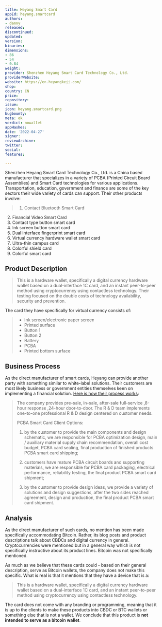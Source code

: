 ```yaml
---
title: Heyang Smart Card
appId: heyang.smartcard
authors:
- danny
released: 
discontinued: 
updated: 
version: 
binaries: 
dimensions:
- 86
- 54
- 0.84
weight: 
provider: Shenzhen Heyang Smart Card Technology Co., Ltd.
providerWebsite: 
website: https://en.heyangkeji.com/
shop: 
country: CN
price: 
repository: 
issue: 
icon: heyang.smartcard.png
bugbounty: 
meta: ok
verdict: nowallet
appHashes: 
date: '2022-04-27'
signer: 
reviewArchive: 
twitter: 
social: 
features: 

---
```


Shenzhen Heyang Smart Card Technology Co., Ltd. is a China based manufacturer that specializes in a variety of PCBA (Printed Circuit Board Assemblies) and Smart Card technologies for various applications. Transportation, education, government and finance are some of the key sectors their wide variety of cards can support. Their other products involve: 

> 1. Contact Bluetooth Smart Card
2. Financial Video Smart Card
3. Contact type button smart card
4. Ink screen button smart card
5. Dual interface fingerprint smart card
6. Virtual currency hardware wallet smart card 
7. Ultra-thin campus card
8. Colorful shield card
9. Colorful smart card

## Product Description 

> This is a hardware wallet, specifically a digital currency hardware wallet based on a dual-interface 1C card, and an instant peer-to-peer method using cryptocurrency using contactless technology. Their testing focused on the double costs of technology availability, security and prevention.

The card they have specifically for virtual currency consists of: 

> - Ink screen/electronic paper screen
> - Printed surface
> - Button 1
> - Button 2
> - Battery
> - PCBA
> - Printed bottom surface 

## Business Process

As the direct manufacturer of smart cards, Heyang can provide another party with something similar to white-label solutions. Their customers are most likely business or government entities themselves keen on implementing a financial solution. [Here is how their process works](https://en.heyangkeji.com/index.php?id=fengka):

> The company provides pre-sale, in-sale, after-sale full-service ,8-hour response ,24-hour door-to-door. The R & D team implements one-to-one professional R & D design centered on customer needs.
> 
> PCBA Smart Card Client Options:
>
> 1. by the customer to provide the main components and design schematic, we are responsible for PCBA optimization design, main / auxiliary material supply chain recommendation, overall cost budget, PCBA card sealing, final production of finished products PCBA smart card shipping;
> 
> 2. customers have mature PCBA circuit boards and supporting materials, we are responsible for PCBA card packaging, electrical performance, reliability testing, the final product PCBA smart card shipment;
>
> 3. by the customer to provide design ideas, we provide a variety of solutions and design suggestions, after the two sides reached agreement, design and production, the final product PCBA smart card shipment.

## Analysis 

As the direct manufacturer of such cards, no mention has been made specifically accommodating Bitcoin. Rather, its blog posts and product descriptions talk about CBDCs and digital currency in general. Cryptocurrencies were mentioned but in a general way which is not specifically instructive about its product lines. Bitcoin was not specifically mentioned. 

As much as we believe that these cards could - based on their general description, serve as Bitcoin wallets, the company does not make this specific. What is real is that it mentions that they have a device that is a:

> This is a hardware wallet, specifically a digital currency hardware wallet based on a dual-interface 1C card, and an instant peer-to-peer method using cryptocurrency using contactless technology.  

The card does not come with any branding or programming, meaning that it is up to the clients to make these products into CBDC or BTC wallets or something else that is not a wallet. We conclude that this product is **not intended to serve as a bitcoin wallet**.
